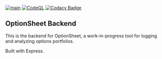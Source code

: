 [![main](https://github.com/optionsheet/optionsheet-back/actions/workflows/main.yml/badge.svg)](https://github.com/optionsheet/optionsheet-back/actions/workflows/main.yml)
[![CodeQL](https://github.com/optionsheet/optionsheet-back/actions/workflows/codeql-analysis.yml/badge.svg)](https://github.com/optionsheet/optionsheet-back/actions/workflows/codeql-analysis.yml)
[![Codacy Badge](https://app.codacy.com/project/badge/Grade/d7c305b707d0445c8b0b627ff7db5328)](https://www.codacy.com/gh/optionsheet/optionsheet-back/dashboard?utm_source=github.com&amp;utm_medium=referral&amp;utm_content=optionsheet/optionsheet-back&amp;utm_campaign=Badge_Grade)

## OptionSheet Backend

This is the backend for OptionSheet, a work-in-progress tool for logging and analyzing options portfolios.

Built with Express.
